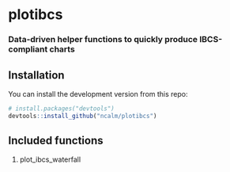 # plotibcs

### Data-driven helper functions to quickly produce IBCS-compliant charts

## Installation

You can install the development version from this repo:

```r
# install.packages("devtools")
devtools::install_github("ncalm/plotibcs")
```

## Included functions

1. plot_ibcs_waterfall

